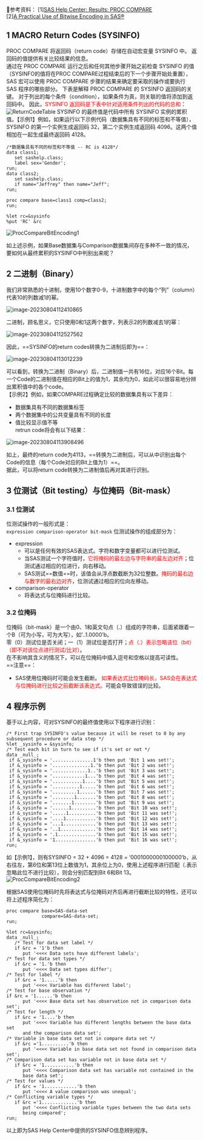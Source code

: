 📗参考资料：
\[1\][SAS Help Center: Results: PROC COMPARE](https://documentation.sas.com/doc/en/pgmsascdc/9.4_3.5/proc/n1jbbrf1tztya8n1tju77t35dej9.htm)  
\[2\][A Practical Use of Bitwise Encoding in SAS® ](https://www.lexjansen.com/pharmasug-cn/2019/AD/Pharmasug-China-2019-AD61.pdf)  

## 1 MACRO Return Codes (SYSINFO)
PROC COMPARE 将返回码（return code）存储在自动宏变量 SYSINFO 中。 返回码的值提供有关比较结果的信息。  
通过在 PROC COMPARE 运行之后和任何其他步骤开始之前检查 SYSINFO 的值（SYSINFO的值将在PROC COMPARE过程结束后的下一个步骤开始处重置），SAS 宏可以使用 PROC COMPARE 步骤的结果来确定要采取的操作或要执行 SAS 程序的哪些部分。
下表是解释 PROC COMPARE 的 SYSINFO 返回码的关键。 对于列出的每个条件（condition），如果条件为真，则关联的值将添加到返回码中。 因此，<font color = #ff0000>SYSINFO 返回码是下表中针对适用条件列出的代码的总和</font>：  
![ReturnCodeTable](ReturnCodeTable.png)
SYSINFO 的最终值是代码中所有 SYSINFO 实例的累积值。【示例1】例如，如果运行以下示例代码（数据集具有不同的标签和不等值），SYSINFO 的第一个实例生成返回码 32，第二个实例生成返回码 4096。这两个值相加在一起生成最终返回码 4128。  
```SAS
/*数据集具有不同的标签和不等值 -- RC is 4128*/
data class1;
   set sashelp.class;
   label sex='Gender';
run;
data class2;
   set sashelp.class;
   if name="Jeffrey" then name="Jeff";
run;

proc compare base=class1 comp=class2;
run;

%let rc=&sysinfo
%put 'RC' &rc
```

![ProcCompareBitEncoding1](ProcCompareBitEncoding1.png)

如上述示例，如果Base数据集与Comparison数据集间存在多种不一致的情况，要如何从最终累积的SYSINFO中判别出来呢？

## 2 二进制（Binary）
我们非常熟悉的十进制，使用10个数字0-9，十进制数字中的每个“列”（column）代表10的列数减1的幂。

![image-20230804112410865](image-20230804112410865.png)

二进制，顾名思义，它只使用0和1这两个数字，列表示2的列数减去1的幂：

![image-20230804112527562](image-20230804112527562.png)

因此，==SYSINFO的return codes转换为二进制后即为==：

![image-20230804113012239](image-20230804113012239.png)

可以看到，转换为二进制（Binary）后，二进制值一共有16位，对应16个Bit。每一个Code的二进制值在相应的Bit上的值为1，其余均为0，如此可以很容易地分辨出累积值中的各个code。  
【示例2】例如，如果COMPARE过程确定比较的数据集具有以下差异：  
- 数据集具有不同的数据集标签
- 两个数据集中的公共变量具有不同的长度
- 值比较显示值不等  
retrun code将会有以下结果：  

![image-20230804113908496](image-20230804113908496.png)

如上，最终的return code为4113，==转换为二进制后，可以从中识别出每个Code的信息（每个Code对应的Bit上值为1）==。  
据此，可以将return code转换为二进制值后再对其进行识别。

## 3 位测试（Bit testing）与位掩码（Bit-mask）
### 3.1 位测试
位测试操作的一般形式是：  
`expression comparison-operator bit-mask`
位测试操作的组成部分为：  
- expression
  - 可以是任何有效的SAS表达式。字符和数字变量都可以进行位测试。
  - 当SAS测试一个字符值时，<font color = #ff0000>它将掩码的最左边与字符串的最左边对齐</font>；位测试通过相应的位进行，向右移动。
  - SAS测试==数值==时，该值会从浮点数截断为32位整数。<font color = #ff0000>掩码的最右边与数字的最右边对齐</font>，位测试通过相应的位向左移动。
- comparison-operator
  - 将表达式与位掩码进行比较。
### 3.2 位掩码
位掩码（bit-mask）是一个由0、1和英文句点（.）组成的字符串，后面紧跟着一个B（可为小写，可为大写），如'..1.0000’b。  
零（0）测试位是否关闭；一（1）测试位是否打开；<font color = #ff0000>点（.）表示忽略该位（bit）（即不对该位点进行测试/比对）</font>。  
在不影响其含义的情况下，可以在位掩码中插入逗号和空格以提高可读性。  
==注意==：
- SAS使用位掩码时可能会发生截断。  <font color = #ff0000>如果表达式比位掩码长，SAS会在表达式与位掩码进行比较之前截断该表达式。</font>可能会导致错误的比较。

## 4 程序示例
基于以上内容，可对SYSINFO的最终值使用以下程序进行识别：
```SAS
/* First trap SYSINFO's value because it will be reset to 0 by any subsequent procedure or data step */
%let _sysinfo = &sysinfo;
/* Test each bit in turn to see if it's set or not */
data _null_;
 if &_sysinfo = '...............1'b then put 'Bit 1 was set!';
 if &_sysinfo = '..............1.'b then put 'Bit 2 was set!';
 if &_sysinfo = '.............1..'b then put 'Bit 3 was set!';
 if &_sysinfo = '............1...'b then put 'Bit 4 was set!';
 if &_sysinfo = '...........1....'b then put 'Bit 5 was set!';
 if &_sysinfo = '..........1.....'b then put 'Bit 6 was set!';
 if &_sysinfo = '.........1......'b then put 'Bit 7 was set!';
 if &_sysinfo = '........1.......'b then put 'Bit 8 was set!';
 if &_sysinfo = '.......1........'b then put 'Bit 9 was set!';
 if &_sysinfo = '......1.........'b then put 'Bit 10 was set!';
 if &_sysinfo = '.....1..........'b then put 'Bit 11 was set!';
 if &_sysinfo = '....1...........'b then put 'Bit 12 was set!';
 if &_sysinfo = '...1............'b then put 'Bit 13 was set!';
 if &_sysinfo = '..1.............'b then put 'Bit 14 was set!';
 if &_sysinfo = '.1..............'b then put 'Bit 15 was set!';
 if &_sysinfo = '1...............'b then put 'Bit 16 was set!';
run;
```

如【示例1】，则有SYSINFO = 32 + 4096 = 4128 = ‘0001000000100000’b，从右往左，第6位和第13位上数值为1，其余位上为0，使用上述程序进行匹配（.表示忽略此位不进行比较），则会分别匹配到Bit 6和Bit 13。  
![ProcCompareBitEncoding2](ProcCompareBitEncoding2.png)

根据SAS使用位掩码时先将表达式与位掩码对齐后再进行截断比较的特性，还可以将上述程序简化为：
```SAS
proc compare base=SAS-data-set
             compare=SAS-data-set;
run;

%let rc=&sysinfo;
data _null_;
   /* Test for data set label */
   if &rc = '1'b then
      put '<<<< Data sets have different labels';
/* Test for data set types */
   if &rc = '1.'b then
      put '<<<< Data set types differ';
/* Test for label */
   if &rc = '1.....'b then
      put '<<<< Variable has different label';
/* Test for base observation */
if &rc = '1......'b then
      put '<<<< Base data set has observation not in comparison data set';
/* Test for length */
   if &rc = '1....'b then
      put '<<<< Variable has different lengths between the base data set 
      and the comparison data set';
/* Variable in base data set not in compare data set */
   if &rc ='1..........'b then 
      put '<<<< Variable in base data set not found in comparison data set';
/* Comparison data set has variable not in base data set */
   if &rc = '1...........'b then
      put '<<<< Comparison data set has variable not contained in the 
      base data set';
/* Test for values */
   if &rc = '1............'b then
      put '<<<< A value comparison was unequal';
/* Conflicting variable types */
   if &rc ='1.............'b then
      put '<<<< Conflicting variable types between the two data sets 
      being compared';
run;
```

以上即为SAS Help Center中提供的SYSINFO信息辨别程序。